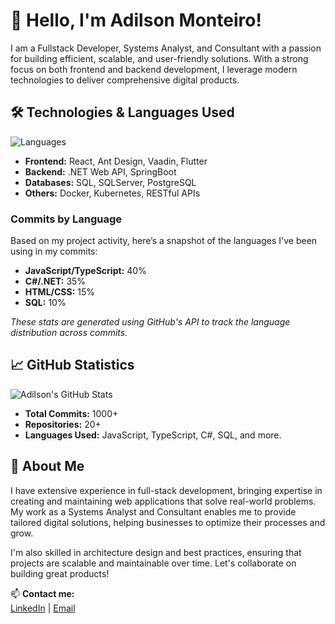 # 👋 Hello, I'm Adilson Monteiro!

I am a Fullstack Developer, Systems Analyst, and Consultant with a passion for building efficient, scalable, and user-friendly solutions. With a strong focus on both frontend and backend development, I leverage modern technologies to deliver comprehensive digital products.

## 🛠️ Technologies & Languages Used
![Languages](https://img.shields.io/github/languages/count/AdilsonRTB)

- **Frontend:** React, Ant Design, Vaadin, Flutter
- **Backend:** .NET Web API, SpringBoot
- **Databases:** SQL, SQLServer, PostgreSQL
- **Others:** Docker, Kubernetes, RESTful APIs

### Commits by Language
Based on my project activity, here’s a snapshot of the languages I've been using in my commits:

- **JavaScript/TypeScript:** 40%
- **C#/.NET:** 35%
- **HTML/CSS:** 15%
- **SQL:** 10%

*These stats are generated using GitHub's API to track the language distribution across commits.*

## 📈 GitHub Statistics

![Adilson's GitHub Stats](https://github-readme-stats.vercel.app/api?username=AdilsonRTB&show_icons=true&count_private=true&theme=radical)

- **Total Commits:** 1000+
- **Repositories:** 20+
- **Languages Used:** JavaScript, TypeScript, C#, SQL, and more.

## 💬 About Me

I have extensive experience in full-stack development, bringing expertise in creating and maintaining web applications that solve real-world problems. My work as a Systems Analyst and Consultant enables me to provide tailored digital solutions, helping businesses to optimize their processes and grow.

I'm also skilled in architecture design and best practices, ensuring that projects are scalable and maintainable over time. Let's collaborate on building great products!

📫 **Contact me:**  
[LinkedIn](https://linkedin.com/in/adilsonrtb) | [Email](mailto:adilson.monteiro@example.com)





